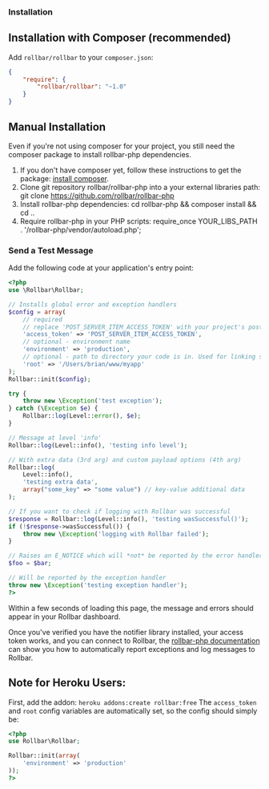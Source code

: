 ### Installation

## Installation with Composer (recommended)

Add `rollbar/rollbar` to your `composer.json`:

```json
{
    "require": {
        "rollbar/rollbar": "~1.0"
    }
}
```

## Manual Installation
Even if you're not using composer for your project, you still need the composer package to install rollbar-php dependencies.

1. If you don't have composer yet, follow these instructions to get the package: [install composer](https://getcomposer.org/doc/00-intro.md).
2. Clone git repository rollbar/rollbar-php into a your external libraries path: git clone https://github.com/rollbar/rollbar-php
3. Install rollbar-php dependencies: cd rollbar-php && composer install && cd ..
4. Require rollbar-php in your PHP scripts: require_once YOUR_LIBS_PATH . '/rollbar-php/vendor/autoload.php';

### Send a Test Message
Add the following code at your application's entry point:
```php
<?php
use \Rollbar\Rollbar;

// Installs global error and exception handlers
$config = array(
    // required
    // replace 'POST_SERVER_ITEM_ACCESS_TOKEN' with your project's post_server_item
    'access_token' => 'POST_SERVER_ITEM_ACCESS_TOKEN',
    // optional - environment name
    'environment' => 'production',
    // optional - path to directory your code is in. Used for linking stack traces.
    'root' => '/Users/brian/www/myapp'
);
Rollbar::init($config);

try {
    throw new \Exception('test exception');
} catch (\Exception $e) {
    Rollbar::log(Level::error(), $e);
}

// Message at level 'info'
Rollbar::log(Level::info(), 'testing info level');

// With extra data (3rd arg) and custom payload options (4th arg)
Rollbar::log(
    Level::info(),
    'testing extra data',
    array("some_key" => "some value") // key-value additional data
);

// If you want to check if logging with Rollbar was successful
$response = Rollbar::log(Level::info(), 'testing wasSuccessful()');
if (!$response->wasSuccessful()) {
    throw new \Exception('logging with Rollbar failed');
}

// Raises an E_NOTICE which will *not* be reported by the error handler
$foo = $bar;

// Will be reported by the exception handler
throw new \Exception('testing exception handler');
?>
```
Within a few seconds of loading this page, the message and errors should appear in your Rollbar dashboard.

Once you've verified you have the notifier library installed, your access token works, and you can connect to Rollbar, the [rollbar-php documentation](https://github.com/rollbar/rollbar-php) can show you how to automatically report exceptions and log messages to Rollbar.

## Note for Heroku Users:
First, add the addon:
`heroku addons:create rollbar:free`
The `access_token` and `root` config variables are automatically set, so the config should simply be:
```php
<?php
use Rollbar\Rollbar;

Rollbar::init(array(
    'environment' => 'production'
));
?>
```
